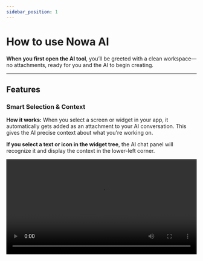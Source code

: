 ```yaml
---
sidebar_position: 1
---
```


# How to use Nowa AI

**When you first open the AI tool**, you’ll be greeted with a clean workspace—no attachments, ready for you and the AI to begin creating.

---

## Features

### Smart Selection & Context

**How it works:** When you select a screen or widget in your app, it automatically gets added as an attachment to your AI conversation. This gives the AI precise context about what you're working on.

**If you select a text or icon in the widget tree**, the AI chat panel will recognize it and display the context in the lower-left corner.


<video src="/videos/ai/target.webm" controls width="100%" />

---

### Attach screens, widgets

Tell the AI what you'd like to edit, and it can apply changes directly to an entire screen or to individual widgets across your app.

**Simply click the Attach button** in the AI chat panel and then select what you want to attach.

<video src="/videos/ai/attach.webm" controls width="100%" />

---

### Attach images

You can attach images, allowing the AI to generate similar pages, widgets, or provide context.

1. Click the **Attach** button in the AI panel.  
2. Select **Attach Image** from the list.  
3. Choose the image from file explorer.  

<video src="/videos/ai/image.webm" controls width="100%" />

---

### Safe Experimentation

If you don't like what the AI generated, you can easily undo and go back to the previous version.

<video src="/videos/ai/revert.webm" controls width="100%" />

---

### Fresh Starts

Begin a new chat session to explore different ideas without carrying over previous conversation context.

👉 **Benefit:** Gives you a clean slate for entirely new creative directions.

*Example: Start fresh to redesign your profile page after finishing work on the home screen.*

<video src="/videos/ai/newchat.webm" controls width="100%" />

---

## 💡 Pro Tips for Better Results

**Building Your Story:**
- Start broad, then get specific as you add attachments
- Use natural language—describe what you want like you're talking to a designer
- Combine selections with images for the most powerful context
- Don't hesitate to iterate—the AI learns from your feedback

**Attachment Strategy:**
- Select specific widgets when you want focused changes
- Choose entire screens for broader redesigns
- Upload reference images to communicate visual goals
- Use project files to maintain consistency with existing assets

---

✅ With these features working together, AI editing becomes your **intelligent, context-aware creative partner** for building and improving your app efficiently and safely.